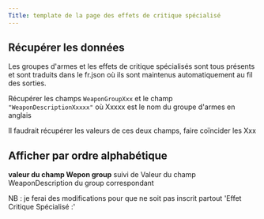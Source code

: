 ```yaml
---
Title: template de la page des effets de critique spécialisé
---
```

## Récupérer les données
Les groupes d'armes et les effets de critique spécialisés sont tous présents et sont traduits dans le fr.json où ils sont maintenus automatiquement au fil des sorties.

Récupérer les champs `WeaponGroupXxx` et le champ `"WeaponDescriptionXxxxx"` où Xxxxx est le nom du groupe d'armes en anglais

Il faudrait récupérer les valeurs de ces deux champs, faire coïncider les Xxx 

## Afficher par ordre alphabétique

**valeur du champ Wepon group** suivi de Valeur du champ WeaponDescription du group correspondant

NB : je ferai des modifications pour que ne soit pas inscrit partout 'Effet Critique Spécialisé :'
